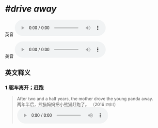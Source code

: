 # ***\#drive away*** 
英音
<audio src="./media/drive away1_AAC.aac" controls="controls"></audio>

美音
<audio src="./media/drive away2_AAC.aac" controls="controls"></audio>



  

英文释义
---
### 1.**驱车离开；赶跑**  

 > After two and a half years, the mother drove the young panda away.  
 > 两年半后，熊猫妈妈把小熊猫赶跑了。  （2016 四川）  
<audio src="./media/drive50.aac" controls="controls"></audio>



